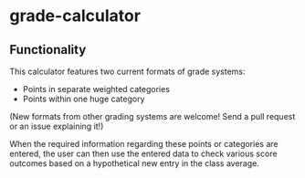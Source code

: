 # grade-calculator

## Functionality

This calculator features two current formats of grade systems:
- Points in separate weighted categories
- Points within one huge category

(New formats from other grading systems are welcome! Send a pull request or an issue explaining it!)

When the required information regarding these points or categories are entered, the user can then use the entered data to check various score outcomes based on a hypothetical new entry in the class average.
